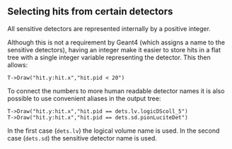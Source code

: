 ## Selecting hits from certain detectors

All sensitive detectors are represented internally by a positive integer.

Although this is not a requirement by Geant4 (which assigns a name to the
sensitive detectors), having an integer make it easier to store hits in a
flat tree with a single integer variable representing the detector. This
then allows:
```
T->Draw("hit.y:hit.x","hit.pid < 20")
```

To connect the numbers to more human readable detector names it is also
possible to use convenient aliases in the output tree:
```
T->Draw("hit.y:hit.x","hit.pid == dets.lv.logicDScoll_5")
T->Draw("hit.y:hit.x","hit.pid == dets.sd.pionLuciteDet")
```
In the first case (`dets.lv`) the logical volume name is used. In the second
case (`dets.sd`) the sensitive detector name is used.
